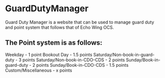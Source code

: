 # GuardDutyManager

Guard Duty Manager is a website that can be used to manage guard duty and point system that follows that of Echo Wing OCS.

## The Point system is as follows:

Weekday - 1 point
Bookout Day - 1.5 points
Saturday/Non-book-in-guard-duty - 3 points
Saturday/Non-book-in-CDO-CDS - 2 points
Sunday/Book-in-guard-duty - 2 points
Sunday/Book-in-CDO-CDS - 1.5 points
Custom/Miscellaneous - x points



